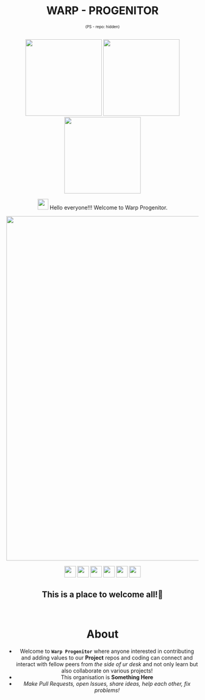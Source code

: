 <div align="center">
<h1>WARP - PROGENITOR</h1>
 <p style="font-size:10px">(PS - repo: hidden)</p>
<br>

<div align="center">
 <img src="https://media1.tenor.com/m/5BYK-WS0__gAAAAd/cool-fun.gif" width="200">
 <img src="https://media1.tenor.com/m/3Qb1nM5v680AAAAd/cat-cats.gif" width="200">
  <img src="https://media1.tenor.com/m/MuP-hTTuBXEAAAAd/cat-dance-cat.gif" width="200">
</div>

<p align="center">
 <img src="https://media.giphy.com/media/hvRJCLFzcasrR4ia7z/giphy.gif" width="28"> Hello everyone!!! Welcome to Warp Progenitor.
</p>

<div align="center">
 <img src="https://content.codecademy.com/courses/learn-cpp/community-challenge/highfive.gif" width="900">
</div>

<p align="center">
 <a href="#" style="text-decoration:none">
    <img height="30" src="https://img.shields.io/badge/gmail-c14438?&style=for-the-badge&logo=gmail&logoColor=white">
 </a>
 <a href="#" style="text-decoration:none">
    <img height="30" src="https://img.shields.io/badge/discord-darkblue.svg?&style=for-the-badge&logo=discord&logoColor=white" />
 </a>
 <a href="#" style="text-decoration:none">
    <img height="30" src="https://img.shields.io/badge/linkedin-blue.svg?&style=for-the-badge&logo=linkedin&logoColor=white" />
 </a>
 <a href="https://github.com/WARPProgenitor" style="text-decoration:none">
    <img height="30" src="https://img.shields.io/badge/Github-grey.svg?&style=for-the-badge&logo=Github&logoColor=white" />
 </a>
 <a href="#" style="text-decoration:none">
    <img height="30" src="https://img.shields.io/badge/twitter-blue.svg?&style=for-the-badge&logo=Twitter&logoColor=white" />
 </a>
 <a href="#" style="text-decoration:none">
    <img height="30" src="https://img.shields.io/badge/YouTube-%23E20036.svg?&style=for-the-badge&logo=YouTube&logoColor=white">
 </a>
</p>

<h2 align="center">This is a place to welcome all!🥳</h2>

<br />

# About 

+ Welcome to **`Warp Progenitor`** where anyone interested in contributing and adding values to our **Project** repos and coding can connect and interact with fellow peers from *the side of ur desk* and not only learn but also collaborate on various projects!
+ This organisation is **Something Here**
+ *Make Pull Requests, open Issues, share ideas, help each other, fix problems!*

